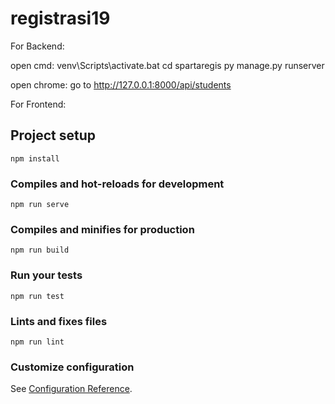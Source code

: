 # registrasi19

For Backend:

open cmd:
venv\Scripts\activate.bat
cd spartaregis
py manage.py runserver

open chrome:
go to http://127.0.0.1:8000/api/students

For Frontend:

## Project setup
```
npm install
```

### Compiles and hot-reloads for development
```
npm run serve
```

### Compiles and minifies for production
```
npm run build
```

### Run your tests
```
npm run test
```

### Lints and fixes files
```
npm run lint
```

### Customize configuration
See [Configuration Reference](https://cli.vuejs.org/config/).